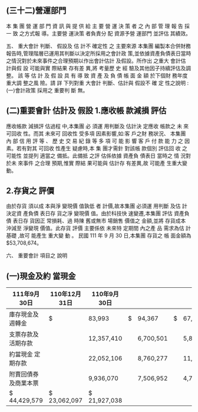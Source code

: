 
## (三十二)營運部門

本 集 團 營 運 部 門 資 訊 與 提 供 給 主 要 營 運 決 策 者 之 內 部 管 理 報 告 採 一 致 之方式報 導。主要營 運決策 者負責分 配 資源予營 運部門 並評估 其績效。

五、 重大會計 判斷、 假設及 估 計不 確定性 之 主要來源 本集團 編製本合併財務報告時,管理階層已運用其判斷以決定所採用之會計政 策,並依據資產負債表日當時之情況對於未來事件之合理預期以作出會計估計 及假設。所作出 之重大 會計估 計與假 設 可能與實 際結果 存有差 異,將 考量歷 史 經 驗及其他因子持續評估及調整。 該 等 估 計 及 假 設 具 有 導 致 資 產 及 負 債 帳 面 金 額 於下個財 務年度 重大調 整之風 險。請 詳 下列對重 大會計 判斷、估計與 假設不 確 定 性之說明 :
(一)會計政策 採用之 重要判 斷 無。

## (二)重要會計 估計及 假設 1.應收帳 款減損 評估

應收帳款 減損評 估過程 中,本集團 必 須運 用判斷及 估計決 定應收 帳款之 未 來可回收 性。而其 未來可 回收性 受多項 因素影響,如:客 戶之財 務狀況、 本集團 內 部 信 用 評 等 、 歷 史 交 易 紀 錄 等 多 項 可 能 影 響 客 戶 付 款 能 力 之 因 素。若有對其 可回收 性產生 疑慮時,本 集 團才需針 對該帳 款個別 評估回 收 之可能性 並提列 適當之 備抵。此備抵 之評 估係依據 資產負 債表日 當時之 情 況對於未 來事件 之合理 預期,惟實 際結 果可能與 估計存 有差異,故 可能產 生重大變 動。

## 2.存貨之 評價

由於存貨 須以成 本與淨 變現價 值孰低 者 計價,故本集團 必須運 用判斷 及估 計決定資 產負債 表日存 貨之淨 變現價 值。由於科技快 速變遷,本集團 評估 資產負債 表日存 貨因正 常損耗、過 時陳 舊或無市 場銷售 價值之 金額,並將 存貨成本 沖減至 淨變現 價值。此存貨 評價 主要係依 未來特 定期間 內之產 品 需求為估 計基礎 ,故可 能產生 重大變 動 。 民國 111 年 9 月 30 日,本集團 存貨之 帳 面金額為 $53,708,674。

六、 重要會計 項目之 說明

## (一)現金及約 當現金

| 111年9月30日         | 110年12月31日   | 110年9月30日   |    |           |    |            |
|----------------------|-----------------|----------------|----|-----------|----|------------|
| 庫存現金及週轉金     | $               | 83,993         | $  | 94,367    | $  | 67,533     |
| 支票存款及活期存款   |                 | 12,357,410     |    | 6,700,501 |    | 5,835,460  |
| 約當現金  定期存款   |                 | 22,052,106     |    | 8,760,277 |    | 11,284,820 |
| 附賣回債券及商業本票 |                 | 9,936,070      |    | 7,506,952 |    | 4,739,225  |
| $ 44,429,579         | $ 23,062,097    | $ 21,927,038   |    |           |    |            |
